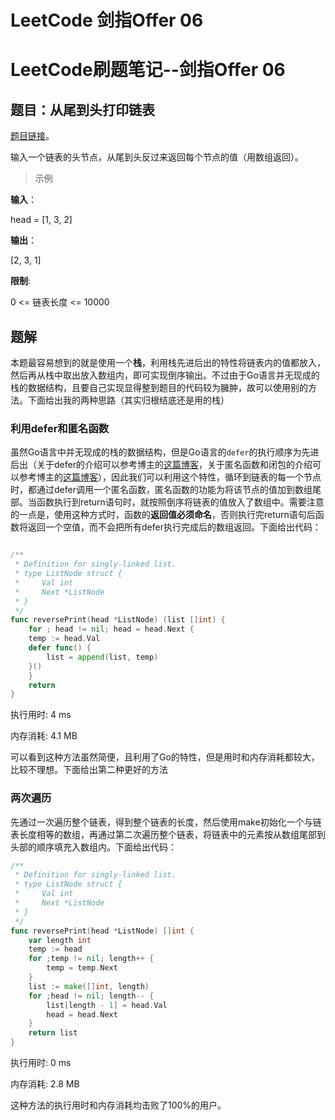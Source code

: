 # LeetCode 剑指Offer 06

<!--more-->
# LeetCode刷题笔记--剑指Offer 06

## 题目：从尾到头打印链表

[题目链接](https://leetcode-cn.com/problems/cong-wei-dao-tou-da-yin-lian-biao-lcof/)。

输入一个链表的头节点，从尾到头反过来返回每个节点的值（用数组返回）。

> 示例


**输入**：

head = [1, 3, 2]

**输出**：

[2, 3, 1]

**限制**:

0 <= 链表长度 <= 10000

## 题解

本题最容易想到的就是使用一个**栈**，利用栈先进后出的特性将链表内的值都放入，然后再从栈中取出放入数组内，即可实现倒序输出。不过由于Go语言并无现成的栈的数据结构，且要自己实现显得整到题目的代码较为臃肿，故可以使用别的方法。下面给出我的两种思路（其实归根结底还是用的栈）

### 利用defer和匿名函数

虽然Go语言中并无现成的栈的数据结构，但是Go语言的`defer`的执行顺序为先进后出（关于defer的介绍可以参考博主的[这篇博客](../go语言学习之旅二)，关于匿名函数和闭包的介绍可以参考博主的[这篇博客](../go语言闭包研究)），因此我们可以利用这个特性，循环到链表的每一个节点时，都通过defer调用一个匿名函数，匿名函数的功能为将该节点的值加到数组尾部。当函数执行到return语句时，就按照倒序将链表的值放入了数组中。需要注意的一点是，使用这种方式时，函数的**返回值必须命名**，否则执行完return语句后函数将返回一个空值，而不会把所有defer执行完成后的数组返回。下面给出代码：

```go

/**
 * Definition for singly-linked list.
 * type ListNode struct {
 *     Val int
 *     Next *ListNode
 * }
 */
func reversePrint(head *ListNode) (list []int) {
    for ; head != nil; head = head.Next {
    temp := head.Val
    defer func() {
        list = append(list, temp)
    }()
    }
    return
}
```

执行用时: 4 ms

内存消耗: 4.1 MB

可以看到这种方法虽然简便，且利用了Go的特性，但是用时和内存消耗都较大，比较不理想。下面给出第二种更好的方法

### 两次遍历

先通过一次遍历整个链表，得到整个链表的长度，然后使用make初始化一个与链表长度相等的数组，再通过第二次遍历整个链表，将链表中的元素按从数组尾部到头部的顺序填充入数组内。下面给出代码：

```go
/**
 * Definition for singly-linked list.
 * type ListNode struct {
 *     Val int
 *     Next *ListNode
 * }
 */
func reversePrint(head *ListNode) []int {
    var length int
    temp := head
    for ;temp != nil; length++ {
        temp = temp.Next
    }
    list := make([]int, length)
    for ;head != nil; length-- {
        list[length - 1] = head.Val
        head = head.Next
    }
    return list
}
```

执行用时: 0 ms

内存消耗: 2.8 MB

这种方法的执行用时和内存消耗均击败了100%的用户。
